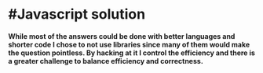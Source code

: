 #Javascript solution
====================
#### While most of the answers could be done with better languages and shorter code I chose to not use libraries since many of them would make the question pointless. By hacking at it I control the efficiency and there is a greater challenge to balance efficiency and correctness.
